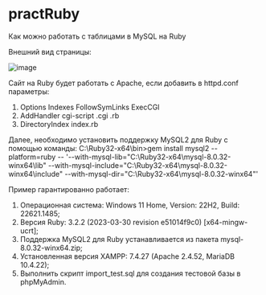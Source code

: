 # practRuby
Как можно работать с таблицами в MySQL на Ruby

Внешний вид страницы:

![image](https://github.com/Nadya-Karandasheva/practRuby/assets/55376506/1eaf9748-9d3c-4db9-ba17-732ca78ec4d5)



Сайт на Ruby будет работать с Apache, если добавить в httpd.conf параметры:
1) Options Indexes FollowSymLinks ExecCGI
2) AddHandler cgi-script .cgi .rb
3) DirectoryIndex index.rb

Далее, необходимо установить поддержку MySQL2 для Ruby с помощью команды:
C:\Ruby32-x64\bin>gem install mysql2 --platform=ruby -- '--with-mysql-lib="C:\Ruby32-x64\mysql-8.0.32-winx64\lib" --with-mysql-include="C:\Ruby32-x64\mysql-8.0.32-winx64\include" --with-mysql-dir="C:\Ruby32-x64\mysql-8.0.32-winx64"'

Пример гарантированно работает:
1) Операционная система: Windows 11 Home, Version: 22H2, Build: 22621.1485;
2) Версия Ruby: 3.2.2 (2023-03-30 revision e51014f9c0) [x64-mingw-ucrt];
3) Поддержка MySQL2 для Ruby устанавливается из пакета mysql-8.0.32-winx64.zip;
4) Установленная версия XAMPP: 7.4.27 (Apache 2.4.52, MariaDB 10.4.22);
5) Выполнить скрипт import_test.sql для создания тестовой базы в phpMyAdmin.
